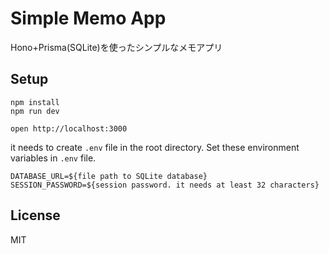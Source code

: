 # Simple Memo App

Hono+Prisma(SQLite)を使ったシンプルなメモアプリ

## Setup

```
npm install
npm run dev
```

```
open http://localhost:3000
```

it needs to create `.env` file in the root directory.
Set these environment variables in `.env` file.

```
DATABASE_URL=${file path to SQLite database}
SESSION_PASSWORD=${session password. it needs at least 32 characters}
```

## License
MIT